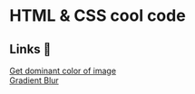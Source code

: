 # HTML & CSS cool code

## Links 🔗

[Get dominant color of image](https://codepen.io/developerbola/pen/XJrveGj)  
[Gradient Blur](https://codepen.io/developerbola/pen/pvzMWQo)
